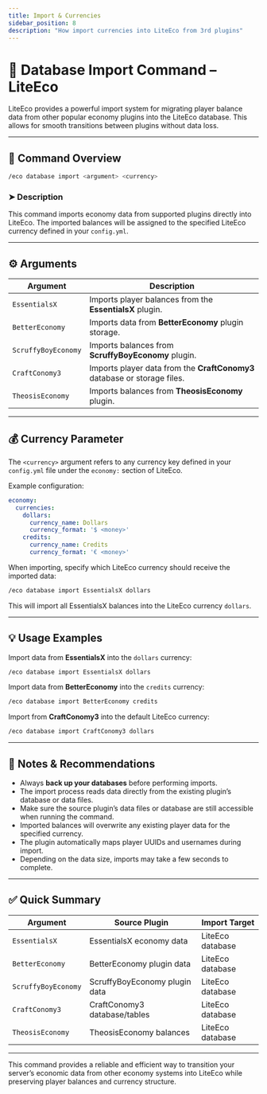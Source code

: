 ```yaml
---
title: Import & Currencies
sidebar_position: 8
description: "How import currencies into LiteEco from 3rd plugins"
---
```


# 💾 Database Import Command – LiteEco

LiteEco provides a powerful import system for migrating player balance data from other popular economy plugins into the LiteEco database. This allows for smooth transitions between plugins without data loss.

---

## 🧩 Command Overview

```bash
/eco database import <argument> <currency>
```

### ➤ Description
This command imports economy data from supported plugins directly into LiteEco. The imported balances will be assigned to the specified LiteEco currency defined in your `config.yml`.

---

## ⚙️ Arguments

| Argument | Description |
|-----------|--------------|
| `EssentialsX` | Imports player balances from the **EssentialsX** plugin. |
| `BetterEconomy` | Imports data from **BetterEconomy** plugin storage. |
| `ScruffyBoyEconomy` | Imports balances from **ScruffyBoyEconomy** plugin. |
| `CraftConomy3` | Imports player data from the **CraftConomy3** database or storage files. |
| `TheosisEconomy` | Imports balances from **TheosisEconomy** plugin. |

---

## 💰 Currency Parameter

The `<currency>` argument refers to any currency key defined in your `config.yml` file under the `economy:` section of LiteEco.

Example configuration:

```yaml
economy:
  currencies:
    dollars:
      currency_name: Dollars
      currency_format: '$ <money>'
    credits:
      currency_name: Credits
      currency_format: '€ <money>'
```

When importing, specify which LiteEco currency should receive the imported data:

```bash
/eco database import EssentialsX dollars
```

This will import all EssentialsX balances into the LiteEco currency `dollars`.

---

## 💡 Usage Examples

Import data from **EssentialsX** into the `dollars` currency:
```bash
/eco database import EssentialsX dollars
```

Import data from **BetterEconomy** into the `credits` currency:
```bash
/eco database import BetterEconomy credits
```

Import from **CraftConomy3** into the default LiteEco currency:
```bash
/eco database import CraftConomy3 dollars
```

---

## 🧠 Notes & Recommendations

- Always **back up your databases** before performing imports.
- The import process reads data directly from the existing plugin’s database or data files.
- Make sure the source plugin’s data files or database are still accessible when running the command.
- Imported balances will overwrite any existing player data for the specified currency.
- The plugin automatically maps player UUIDs and usernames during import.
- Depending on the data size, imports may take a few seconds to complete.

---

## ✅ Quick Summary

| Argument | Source Plugin | Import Target |
|-----------|----------------|----------------|
| `EssentialsX` | EssentialsX economy data | LiteEco database |
| `BetterEconomy` | BetterEconomy plugin data | LiteEco database |
| `ScruffyBoyEconomy` | ScruffyBoyEconomy plugin data | LiteEco database |
| `CraftConomy3` | CraftConomy3 database/tables | LiteEco database |
| `TheosisEconomy` | TheosisEconomy balances | LiteEco database |

---

This command provides a reliable and efficient way to transition your server’s economic data from other economy systems into LiteEco while preserving player balances and currency structure.

